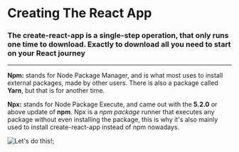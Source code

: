 # **Creating The React App**

### The create-react-app is a single-step operation, that only runs one time to download. Exactly to download all you need to start on your React journey

---

**Npm:** stands for Node Package Manager, and is what most uses to install external packages, made by other users. There is also a package called **Yarn**, but that is for another time.

**Npx:** stands for Node Package Execute, and came out with the **5.2.0** or above update of **npm**. Npx is a *npm package* runner that executes any package without even installing the package, this is why it's also mainly used to install create-react-app instead of npm nowadays.


![**Let's do this!**](https://i.giphy.com/media/l4EoT59vRYdTSi6vS/giphy.gif);